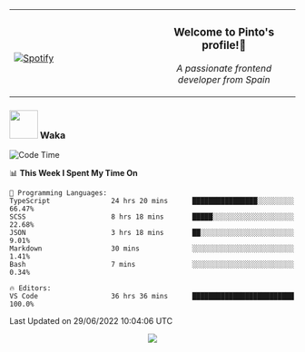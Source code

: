 <table width="100%" align="center"> 
  <tr>
  <td width="50%">
      
&nbsp; <br> [![Spotify](https://novatorem-zeta-rust.vercel.app/api/spotify)](https://open.spotify.com/user/novatorem-zeta-rust)

  </td>
  <td width="50%">
    <h3 align="center">Welcome to Pinto's profile!👋</h3>
    <p align="center"><em>A passionate frontend developer from Spain</em></p>
  </td>
  </table>

### <img src="https://media.giphy.com/media/VgCDAzcKvsR6OM0uWg/giphy.gif" width="50"> Waka

  <!--START_SECTION:waka-->
![Code Time](http://img.shields.io/badge/Code%20Time-592%20hrs%2053%20mins-blue)

📊 **This Week I Spent My Time On** 

```text
💬 Programming Languages: 
TypeScript               24 hrs 20 mins      ████████████████░░░░░░░░░   66.47% 
SCSS                     8 hrs 18 mins       █████░░░░░░░░░░░░░░░░░░░░   22.68% 
JSON                     3 hrs 18 mins       ██░░░░░░░░░░░░░░░░░░░░░░░   9.01% 
Markdown                 30 mins             ░░░░░░░░░░░░░░░░░░░░░░░░░   1.41% 
Bash                     7 mins              ░░░░░░░░░░░░░░░░░░░░░░░░░   0.34%

🔥 Editors: 
VS Code                  36 hrs 36 mins      █████████████████████████   100.0%

```


 Last Updated on 29/06/2022 10:04:06 UTC
<!--END_SECTION:waka-->

<div align="center">
<img src="https://github-readme-stats-gilt-tau.vercel.app/api/top-langs/?username=pinto-hub&layout=compact&theme=dracula" />
</div>
